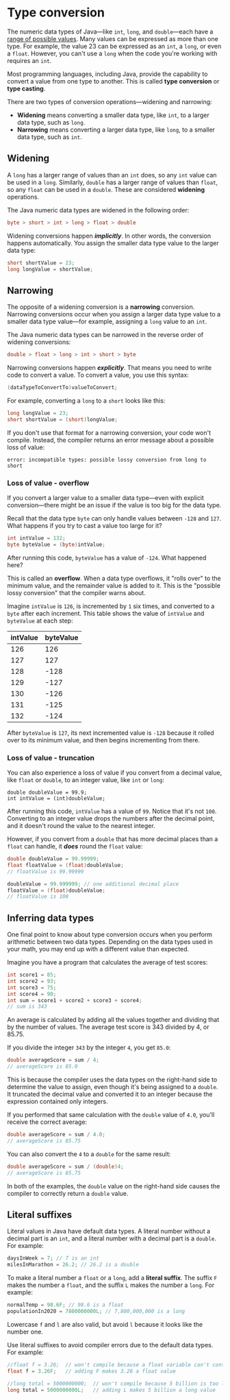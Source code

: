 # Type conversion

The numeric data types of Java—like `int`, `long`, and `double`—each have a [range of possible values](https://lms.techelevator.com/cohorts/42/blocks/7/content_files/01_Variables_Data_Types/02-data-types.md#common-data-types). Many values can be expressed as more than one type. For example, the value 23 can be expressed as an `int`, a `long`, or even a `float`. However, you can't use a `long` when the code you're working with requires an `int`.

Most programming languages, including Java, provide the capability to convert a value from one type to another. This is called **type conversion** or **type casting**.

There are two types of conversion operations—widening and narrowing:
-   **Widening** means converting a smaller data type, like `int`, to a larger data type, such as `long`.
-   **Narrowing** means converting a larger data type, like `long`, to a smaller data type, such as `int`.

## Widening
A `long` has a larger range of values than an `int` does, so any `int` value can be used in a `long`. Similarly, `double` has a larger range of values than `float`, so any `float` can be used in a `double`. These are considered **widening** operations.

The Java numeric data types are widened in the following order:
```java
byte > short > int > long > float > double
```

Widening conversions happen **_implicitly_**. In other words, the conversion happens automatically. You assign the smaller data type value to the larger data type:
```java
short shortValue = 23;
long longValue = shortValue;
```

## Narrowing
The opposite of a widening conversion is a **narrowing** conversion. Narrowing conversions occur when you assign a larger data type value to a smaller data type value—for example, assigning a `long` value to an `int`.

The Java numeric data types can be narrowed in the reverse order of widening conversions:
```java
double > float > long > int > short > byte
```

Narrowing conversions happen **_explicitly_**. That means you need to write code to convert a value. To convert a value, you use this syntax:
```java
(dataTypeToConvertTo)valueToConvert;
```

For example, converting a `long` to a `short` looks like this:
```java
long longValue = 23;
short shortValue = (short)longValue;
```

If you don't use that format for a narrowing conversion, your code won't compile. Instead, the compiler returns an error message about a possible loss of value:
```
error: incompatible types: possible lossy conversion from long to short
```

### Loss of value - overflow
If you convert a larger value to a smaller data type—even with explicit conversion—there might be an issue if the value is too big for the data type.

Recall that the data type `byte` can only handle values between `-128` and `127`. What happens if you try to cast a value too large for it?

```java
int intValue = 132;
byte byteValue = (byte)intValue;
```

After running this code, `byteValue` has a value of `-124`. What happened here?

This is called an **overflow**. When a data type overflows, it "rolls over" to the minimum value, and the remainder value is added to it. This is the "possible lossy conversion" that the compiler warns about.

Imagine `intValue` is `126`, is incremented by `1` six times, and converted to a `byte` after each increment. This table shows the value of `intValue` and `byteValue` at each step:

| intValue | byteValue |
| -------- | --------- |
| 126      | 126       |
| 127      | 127       |
| 128      | -128      |
| 129      | -127      |
| 130      | -126      |
| 131      | -125      |
| 132      | -124      |

After `byteValue` is `127`, its next incremented value is `-128` because it rolled over to its minimum value, and then begins incrementing from there.

### Loss of value - truncation
You can also experience a loss of value if you convert from a decimal value, like `float` or `double`, to an integer value, like `int` or `long`:
```
double doubleValue = 99.9;
int intValue = (int)doubleValue;
```

After running this code, `intValue` has a value of `99`. Notice that it's not `100`. Converting to an integer value drops the numbers after the decimal point, and it doesn't round the value to the nearest integer.

However, if you convert from a `double` that has more decimal places than a `float` can handle, it **_does_** round the `float` value:
```java
double doubleValue = 99.99999;
float floatValue = (float)doubleValue;
// floatValue is 99.99999

doubleValue = 99.999999; // one additional decimal place
floatValue = (float)doubleValue;
// floatValue is 100
```

## Inferring data types
One final point to know about type conversion occurs when you perform arithmetic between two data types. Depending on the data types used in your math, you may end up with a different value than expected.

Imagine you have a program that calculates the average of test scores:
```java
int score1 = 85;
int score2 = 93;
int score3 = 75;
int score4 = 90;
int sum = score1 + score2 + score3 + score4;
// sum is 343
```

An average is calculated by adding all the values together and dividing that by the number of values. The average test score is 343 divided by 4, or 85.75.

If you divide the integer `343` by the integer `4`, you get `85.0`:
```java
double averageScore = sum / 4;
// averageScore is 85.0
```

This is because the compiler uses the data types on the right-hand side to determine the value to assign, even though it's being assigned to a `double`. It truncated the decimal value and converted it to an integer because the expression contained only integers.

If you performed that same calculation with the `double` value of `4.0`, you'll receive the correct average:
```java
double averageScore = sum / 4.0;
// averageScore is 85.75
```

You can also convert the `4` to a `double` for the same result:
```java
double averageScore = sum / (double)4;
// averageScore is 85.75
```

In both of the examples, the `double` value on the right-hand side causes the compiler to correctly return a `double` value.

## Literal suffixes
Literal values in Java have default data types. A literal number without a decimal part is an `int`, and a literal number with a decimal part is a `double`. For example:
```java
daysInWeek = 7; // 7 is an int
milesInMarathon = 26.2; // 26.2 is a double
```

To make a literal number a `float` or a `long`, add a **literal suffix**. The suffix `F` makes the number a `float`, and the suffix `L` makes the number a `long`. For example:
```java
normalTemp = 98.6F; // 98.6 is a float
populationIn2020 = 7800000000L; // 7,800,000,000 is a long
```

Lowercase `f` and `l` are also valid, but avoid `l` because it looks like the number one.

Use literal suffixes to avoid compiler errors due to the default data types. For example:
```java
//float f = 3.26;  // won't compile because a float variable can't contain a double value
float f = 3.26F;   // adding F makes 3.26 a float value

//long total = 5000000000;  // won't compile because 5 billion is too large to be an int
long total = 5000000000L;   // adding L makes 5 billion a long value
```